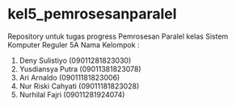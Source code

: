 # kel5_pemrosesanparalel
Repository untuk tugas progress Pemrosesan Paralel kelas Sistem Komputer Reguler 5A
Nama Kelompok :
1. Deny Sulistiyo (09011281823030)
2. Yusdiansya Putra (09011381823078)
3. Ari Arnaldo (09011181823006)
4. Nur Riski Cahyati (09011181823028)
5. Nurhilal Fajri (09011281924074)
